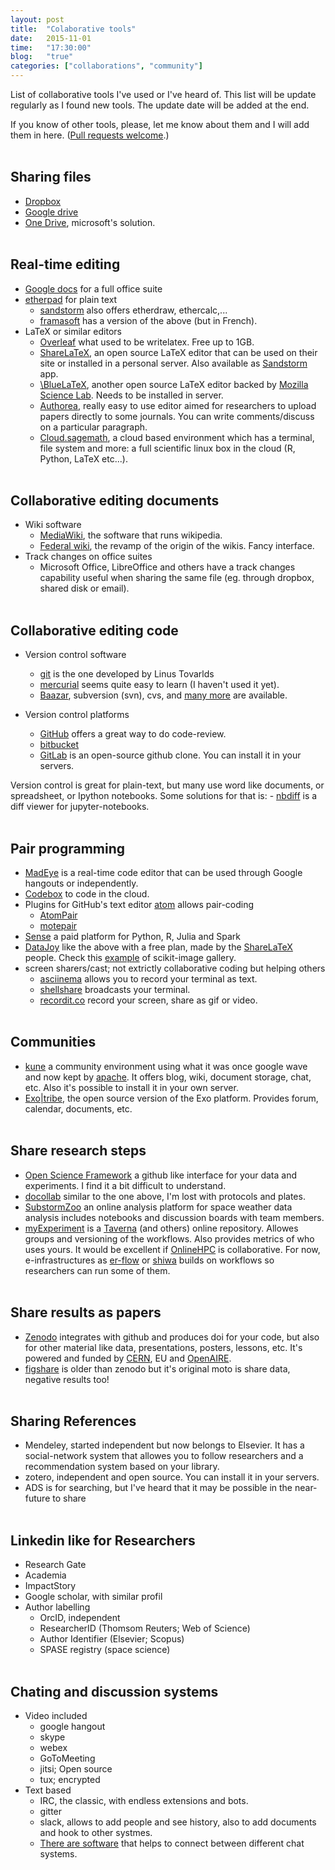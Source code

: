 ```yaml
---
layout: post
title:  "Colaborative tools"
date:   2015-11-01
time:   "17:30:00"
blog:   "true"
categories: ["collaborations", "community"]
---
```


List of collaborative tools I've used or I've heard of. 
This list will be update regularly as I found new tools.
The update date will be added at the end.

If you know of other tools, please, let me know about them and
I will add them in here. ([Pull requests welcome](https://github.com/dpshelio/dpshelio.github.io/blob/master/_posts/2015/11/2015-11-01-CollaborativeTools.md).)
<br></br>

## Sharing files
 - [Dropbox][dropbox]
 - [Google drive][gdrive]
 - [One Drive][onedrive], microsoft's solution.
<br></br>

## Real-time editing
 - [Google docs][gdocs] for a full office suite
 - [etherpad][etherpad] for plain text
    - [sandstorm][sandstorm] also offers etherdraw, ethercalc,...
    - [framasoft][framasoft] has a version of the above (but in French).
 - LaTeX or similar editors
    - [Overleaf][overleaf] what used to be writelatex. Free up to 1GB.
    - [ShareLaTeX][sharelatex], an open source LaTeX editor that can be used on their site or installed in a personal server. Also available as [Sandstorm][sandstorm] app.
    - [\BlueLaTeX][bluelatex], another open source LaTeX editor backed by [Mozilla Science Lab][bluelatex_moz]. Needs to be installed in server.
    - [Authorea][authorea], really easy to use editor aimed for researchers to upload papers directly to some journals. You can write comments/discuss on a particular paragraph.
    - [Cloud.sagemath][cloudsagemath], a cloud based environment which has a terminal, file system and more: a full scientific linux box in the cloud (R, Python, LaTeX etc...).
<br></br>

## Collaborative editing documents
 - Wiki software
    - [MediaWiki][mediawiki], the software that runs wikipedia.
    - [Federal wiki][fedwiki], the revamp of the origin of the wikis. Fancy interface.
 - Track changes on office suites
    - Microsoft Office, LibreOffice and others have a track changes capability useful when
      sharing the same file (eg. through dropbox, shared disk or email).
<br></br>

## Collaborative editing code
  - Version control software
    - [git][git_site] is the one developed by Linus Tovarlds
    - [mercurial][hg_site] seems quite easy to learn (I haven't used it yet).
    - [Baazar][baazar_site], subversion (svn), cvs, and [many more][w_versioncontrol]
    are available.

  - Version control platforms
    - [GitHub][github] offers a great way to do code-review.
    - [bitbucket][bitbucket]
    - [GitLab][gitlab] is an open-source github clone. You can install it in your servers.

  Version control is great for plain-text, but many use word like documents, or
  spreadsheet, or Ipython notebooks. Some solutions for that is:
    - [nbdiff][nbdiff] is a diff viewer for jupyter-notebooks.
<br></br>

## Pair programming
  - [MadEye][madeye] is a real-time code editor that can be used through Google hangouts
    or independently.
  - [Codebox][codebox] to code in the cloud.
  - Plugins for GitHub's text editor [atom][atom] allows pair-coding
     - [AtomPair][atompair]
     - [motepair][motepair]
  - [Sense][sense] a paid platform for Python, R, Julia and Spark
  - [DataJoy][datajoy] like the above with a free plan, made by the [ShareLaTeX][sharelatex] people. Check this [example][datajoy_scikitimage] of scikit-image gallery.
  - screen sharers/cast; not extrictly collaborative coding but helping others
    - [asciinema][asciinema] allows you to record your terminal as text.
    - [shellshare][shellshare] broadcasts your terminal.
    - [recordit.co][recordit] record your screen, share as gif or video.
<br></br>

## Communities
  - [kune][kune] a community environment using what it was once google wave and now
  kept by [apache][wave_apache]. It offers blog, wiki, document storage, chat, etc.
  Also it's possible to install it in your own server.
  - [Exo|tribe][exo_tribe], the open source version of the Exo platform. Provides forum,
  calendar, documents, etc.
<br></br>

## Share research steps
  - [Open Science Framework][osf] a github like interface for your data and experiments.
  I find it a bit difficult to understand.
  - [docollab][docollab] similar to the one above, I'm lost with protocols and plates.
  - [SubstormZoo][substormzoo] an online analysis platform for space weather data analysis
  includes notebooks and discussion boards with team members.
  - [myExperiment][myexperiment] is a [Taverna][taverna] (and others) online repository.
  Allowes groups and versioning of the workflows. Also provides metrics of who uses yours.
  It would be excellent if [OnlineHPC][onlinehpc] is collaborative.
  For now, e-infrastructures as [er-flow][erflow] or [shiwa][shiwa] builds on workflows
  so researchers can run some of them.
<br></br>

## Share results as papers
  - [Zenodo][zenodo] integrates with github and produces doi for your code, but also for
  other material like data, presentations, posters, lessons, etc.
  It's powered and funded by [CERN][cern], EU and [OpenAIRE][openaire].
  - [figshare][figshare] is older than zenodo but it's original moto is share data,
  negative results too!
<br></br>

## Sharing References
  - Mendeley, started independent but now belongs to Elsevier. It has a social-network
  system that allowes you to follow researchers and a recommendation system based on your
  library.
  - zotero, independent and open source. You can install it in your servers.
  - ADS is for searching, but I've heard that it may be possible in the near-future to share
<br></br>

## Linkedin like for Researchers
  - Research Gate
  - Academia
  - ImpactStory
  - Google scholar, with similar profil
  - Author labelling
    - OrcID, independent
    - ResearcherID (Thomsom Reuters; Web of Science)
    - Author Identifier (Elsevier; Scopus)
    - SPASE registry (space science)
<br></br>

## Chating and discussion systems
  - Video included
    - google hangout
    - skype
    - webex
    - GoToMeeting
    - jitsi; Open source
    - tux; encrypted
  - Text based
    - IRC, the classic, with endless extensions and bots.
    - gitter
    - slack, allows to add people and see history, also to add documents and hook to
    other systmes.
    - [There are software][sameroom] that helps to connect between different chat systems.

[dropbox]: http://dropbox.com/
[gdrive]: https://drive.google.com/
[onedrive]: https://onedrive.live.com/about/en-gb/
[gdocs]: https://docs.google.com/
[etherpad]: http://etherpad.org/
[sandstorm]: https://apps.sandstorm.io/
[framasoft]: http://framasoft.net/
[overleaf]: https://www.overleaf.com/
[sharelatex]: https://www.sharelatex.com/
[bluelatex]: http://www.bluelatex.org/
[bluelatex_moz]: https://www.mozillascience.org/projects/gnieh-bluelatex
[authorea]: https://www.authorea.com/
[mediawiki]: https://www.mediawiki.org/wiki/MediaWiki
[fedwiki]: http://fed.wiki.org
[git_site]: http://git-scm.com/
[hg_site]: https://www.mercurial-scm.org/
[baazar_site]: http://bazaar.canonical.com/en/
[w_versioncontrol]: https://en.wikipedia.org/wiki/Comparison_of_version_control_software
[github]: https://github.com/
[bitbucket]: https://bitbucket.org/
[gitlab]: https://about.gitlab.com/
[nbdiff]: http://nbdiff.org/
[madeye]: https://madeye.io/
[codebox]: https://www.codebox.io/
[atom]: https://atom.io/
[atompair]: https://blog.pusher.com/atom-pair/
[motepair]: http://motepair.github.io/motepair/
[sense]: https://sense.io
[datajoy]: https://www.getdatajoy.com/
[datajoy_scikitimage]: https://www.getdatajoy.com/project/55e192d061caf1ed47d39dd3
[asciinema]: https://asciinema.org/
[shellshare]: http://shellshare.net/
[kune]: http://kune.cc/
[wave_apache]: https://incubator.apache.org/wave/
[exo_tribe]: https://community.exoplatform.com/portal/intranet/
[osf]: https://osf.io/
[docollab]: https://www.docollab.com/
[substormzoo]: https://www.substormzoo.org/
[myexperiment]: http://www.myexperiment.org/
[taverna]: http://taverna.incubator.apache.org/
[onlinehpc]: http://onlinehpc.com/
[erflow]: http://www.erflow.eu/
[shiwa]: http://www.shiwa-workflow.eu/
[zenodo]: https://zenodo.org/
[cern]: http://home.cern/
[openaire]: https://www.openaire.eu/
[figshare]: http://figshare.com/
[sameroom]: https://sameroom.io/open-a-tube
[cloudsagemath]: https://cloud.sagemath.com/
[recordit]:http://recordit.co/


<!-- http://www.nature.com/news/online-collaboration-scientists-and-the-social-network-1.15711 to read -->
